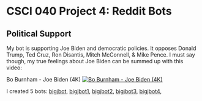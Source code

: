 # CSCI 040 Project 4: Reddit Bots

## Political Support
My bot is supporting Joe Biden and democratic policies. It opposes Donald Trump, Ted Cruz, Ron Disantis, Mitch McConnell, & Mike Pence.
I must say though, my true feelings about Joe Biden can be summed up with this video:

Bo Burnham - Joe Biden (4K)
[![Bo Burnham - Joe Biden (4K)](https://img.youtube.com/vi/KGmXGkIr7w0/maxresdefault.jpg)](https://www.youtube.com/watch?v=KGmXGkIr7w0)




I created 5 bots:
[bigjbot](https://old.reddit.com/user/bigjbot/),
[bigjbot1](https://old.reddit.com/user/bigjbot1/),
[bigjbot2](),
[bigjbot3](),
[bigjbot4](),